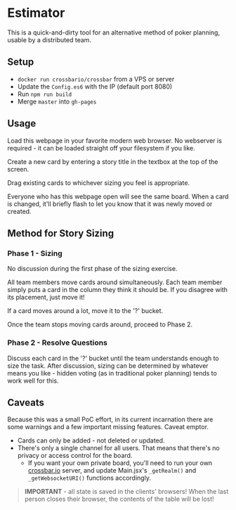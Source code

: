 # Estimator
This is a quick-and-dirty tool for an alternative method of poker planning, usable by a distributed team.

## Setup
- `docker run crossbario/crossbar` from a VPS or server
- Update the `Config.es6` with the IP (default port 8080)
- Run `npm run build`
- Merge `master` into `gh-pages`

## Usage
Load this webpage in your favorite modern web browser.  No webserver is required - it can be loaded straight off 
your filesystem if you like.

Create a new card by entering a story title in the textbox at the top of the screen.

Drag existing cards to whichever sizing you feel is appropriate.

Everyone who has this webpage open will see the same board.  When a card is changed, it'll briefly flash to let you know
that it was newly moved or created.

## Method for Story Sizing

### Phase 1 - Sizing
No discussion during the first phase of the sizing exercise.

All team members move cards around simultaneously.  Each team member simply puts a card in the column they think it
should be.  If you disagree with its placement, just move it!

If a card moves around a lot, move it to the '?' bucket.

Once the team stops moving cards around, proceed to Phase 2.

### Phase 2 - Resolve Questions
Discuss each card in the '?' bucket until the team understands enough to size the task.  After discussion, sizing can 
be determined by whatever means you like - hidden voting (as in traditional poker planning) tends to work well for this.

## Caveats
Because this was a small PoC effort, in its current incarnation there are some warnings and a few important missing 
features.  Caveat emptor.

* Cards can only be added - not deleted or updated.
* There's only a single channel for all users.  That means that there's no privacy or access control for the board.
  * If you want your own private board, you'll need to run your own [crossbar.io](http://crossbar.io) server, and update Main.jsx's `_getRealm()` and `_getWebsocketURI()` functions accordingly.

> **IMPORTANT** - all state is saved in the clients' browsers!  When the last person closes their browser, the contents of
> the table will be lost!
